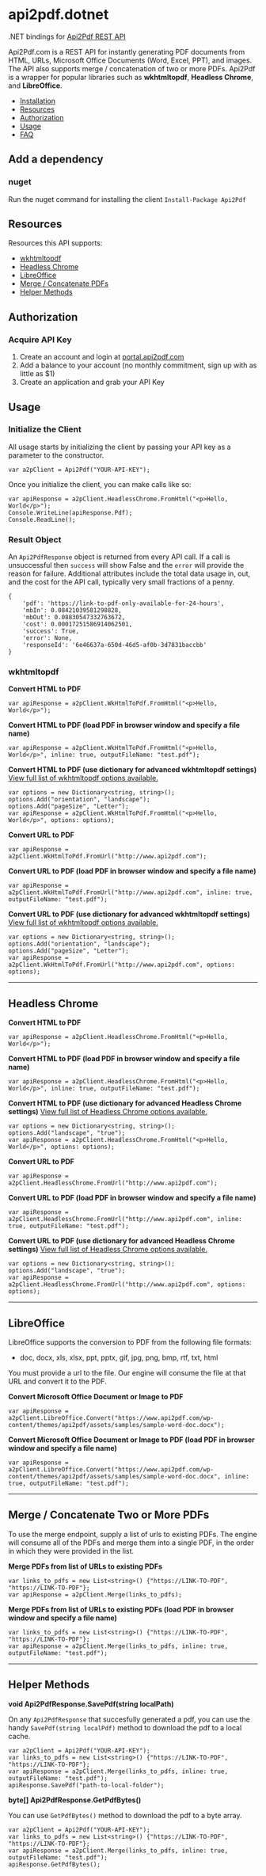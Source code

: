 # api2pdf.dotnet
.NET bindings for [Api2Pdf REST API](https://www.api2pdf.com/documentation) 

Api2Pdf.com is a REST API for instantly generating PDF documents from HTML, URLs, Microsoft Office Documents (Word, Excel, PPT), and images. The API also supports merge / concatenation of two or more PDFs. Api2Pdf is a wrapper for popular libraries such as **wkhtmltopdf**, **Headless Chrome**, and **LibreOffice**.

- [Installation](#installation)
- [Resources](#resources)
- [Authorization](#authorization)
- [Usage](#usage)
- [FAQ](https://www.api2pdf.com/faq)


## <a name="installation"></a>Add a dependency

### nuget

Run the nuget command for installing the client `Install-Package Api2Pdf`

## <a name="resources"></a>Resources

Resources this API supports:

- [wkhtmltopdf](#wkhtmltopdf)
- [Headless Chrome](#chrome)
- [LibreOffice](#libreoffice)
- [Merge / Concatenate PDFs](#merge)
- [Helper Methods](#helpers)

## <a name="authorization"></a>Authorization

### Acquire API Key
1. Create an account and login at [portal.api2pdf.com](https://portal.api2pdf.com)
2. Add a balance to your account (no monthly commitment, sign up with as little as $1)
3. Create an application and grab your API Key
    
## <a name="#usage"></a>Usage

### Initialize the Client

All usage starts by initializing the client by passing your API key as a parameter to the constructor.

    var a2pClient = Api2Pdf("YOUR-API-KEY");

Once you initialize the client, you can make calls like so:

    var apiResponse = a2pClient.HeadlessChrome.FromHtml("<p>Hello, World</p>");
    Console.WriteLine(apiResponse.Pdf);
    Console.ReadLine();
    
### Result Object

An `Api2PdfResponse` object is returned from every API call. If a call is unsuccessful then `success` will show False and the `error` will provide the reason for failure. Additional attributes include the total data usage in, out, and the cost for the API call, typically very small fractions of a penny.

    {
	    'pdf': 'https://link-to-pdf-only-available-for-24-hours',
	    'mbIn': 0.08421039581298828,
	    'mbOut': 0.08830547332763672,
	    'cost': 0.00017251586914062501,
	    'success': True,
	    'error': None,
	    'responseId': '6e46637a-650d-46d5-af0b-3d7831baccbb'
    }
    
### <a name="wkhtmltopdf"></a> wkhtmltopdf

**Convert HTML to PDF**

    var apiResponse = a2pClient.WkHtmlToPdf.FromHtml("<p>Hello, World</p>");
    
**Convert HTML to PDF (load PDF in browser window and specify a file name)**

    var apiResponse = a2pClient.WkHtmlToPdf.FromHtml("<p>Hello, World</p>", inline: true, outputFileName: "test.pdf");
    
**Convert HTML to PDF (use dictionary for advanced wkhtmltopdf settings)**
[View full list of wkhtmltopdf options available.](https://www.api2pdf.com/documentation/advanced-options-wkhtmltopdf/)

    var options = new Dictionary<string, string>();
    options.Add("orientation", "landscape");
    options.Add("pageSize", "Letter");
    var apiResponse = a2pClient.WkHtmlToPdf.FromHtml("<p>Hello, World</p>", options: options);

**Convert URL to PDF**

    var apiResponse = a2pClient.WkHtmlToPdf.FromUrl("http://www.api2pdf.com");
    
**Convert URL to PDF (load PDF in browser window and specify a file name)**

    var apiResponse = a2pClient.WkHtmlToPdf.FromUrl("http://www.api2pdf.com", inline: true, outputFileName: "test.pdf");
    
**Convert URL to PDF (use dictionary for advanced wkhtmltopdf settings)**
[View full list of wkhtmltopdf options available.](https://www.api2pdf.com/documentation/advanced-options-wkhtmltopdf/)

    var options = new Dictionary<string, string>();
    options.Add("orientation", "landscape");
    options.Add("pageSize", "Letter");
    var apiResponse = a2pClient.WkHtmlToPdf.FromUrl("http://www.api2pdf.com", options: options);


---

## <a name="chrome"></a>Headless Chrome

**Convert HTML to PDF**

    var apiResponse = a2pClient.HeadlessChrome.FromHtml("<p>Hello, World</p>");
    
**Convert HTML to PDF (load PDF in browser window and specify a file name)**

    var apiResponse = a2pClient.HeadlessChrome.FromHtml("<p>Hello, World</p>", inline: true, outputFileName: "test.pdf");
    
**Convert HTML to PDF (use dictionary for advanced Headless Chrome settings)**
[View full list of Headless Chrome options available.](https://www.api2pdf.com/documentation/advanced-options-headless-chrome/)

    var options = new Dictionary<string, string>();
    options.Add("landscape", "true");
    var apiResponse = a2pClient.HeadlessChrome.FromHtml("<p>Hello, World</p>", options: options);

**Convert URL to PDF**

    var apiResponse = a2pClient.HeadlessChrome.FromUrl("http://www.api2pdf.com");
    
**Convert URL to PDF (load PDF in browser window and specify a file name)**

    var apiResponse = a2pClient.HeadlessChrome.FromUrl("http://www.api2pdf.com", inline: true, outputFileName: "test.pdf");
    
**Convert URL to PDF (use dictionary for advanced Headless Chrome settings)**
[View full list of Headless Chrome options available.](https://www.api2pdf.com/documentation/advanced-options-headless-chrome/)

    var options = new Dictionary<string, string>();
    options.Add("landscape", "true");
    var apiResponse = a2pClient.HeadlessChrome.FromUrl("http://www.api2pdf.com", options: options);
    
---

## <a name="libreoffice"></a>LibreOffice

LibreOffice supports the conversion to PDF from the following file formats:

- doc, docx, xls, xlsx, ppt, pptx, gif, jpg, png, bmp, rtf, txt, html

You must provide a url to the file. Our engine will consume the file at that URL and convert it to the PDF.

**Convert Microsoft Office Document or Image to PDF**

    var apiResponse = a2pClient.LibreOffice.Convert("https://www.api2pdf.com/wp-content/themes/api2pdf/assets/samples/sample-word-doc.docx");
    
**Convert Microsoft Office Document or Image to PDF (load PDF in browser window and specify a file name)**

    var apiResponse = a2pClient.LibreOffice.Convert("https://www.api2pdf.com/wp-content/themes/api2pdf/assets/samples/sample-word-doc.docx", inline: true, outputFileName: "test.pdf");
    
---
    
## <a name="merge"></a>Merge / Concatenate Two or More PDFs

To use the merge endpoint, supply a list of urls to existing PDFs. The engine will consume all of the PDFs and merge them into a single PDF, in the order in which they were provided in the list.

**Merge PDFs from list of URLs to existing PDFs**

    var links_to_pdfs = new List<string>() {"https://LINK-TO-PDF", "https://LINK-TO-PDF"};
    var apiResponse = a2pClient.Merge(links_to_pdfs);

**Merge PDFs from list of URLs to existing PDFs (load PDF in browser window and specify a file name)**

    var links_to_pdfs = new List<string>() {"https://LINK-TO-PDF", "https://LINK-TO-PDF"};
    var apiResponse = a2pClient.Merge(links_to_pdfs, inline: true, outputFileName: "test.pdf");
    
---
    
## <a name="helpers"></a>Helper Methods

**void Api2PdfResponse.SavePdf(string localPath)**

On any `Api2PdfResponse` that succesfully generated a pdf, you can use the handy `SavePdf(string localPdf)` method to download the pdf to a local cache.

    var a2pClient = Api2Pdf("YOUR-API-KEY");
    var links_to_pdfs = new List<string>() {"https://LINK-TO-PDF", "https://LINK-TO-PDF"};
    var apiResponse = a2pClient.Merge(links_to_pdfs, inline: true, outputFileName: "test.pdf");
    apiResponse.SavePdf("path-to-local-folder");

**byte[] Api2PdfResponse.GetPdfBytes()**

You can use `GetPdfBytes()` method to download the pdf to a byte array.

    var a2pClient = Api2Pdf("YOUR-API-KEY");
    var links_to_pdfs = new List<string>() {"https://LINK-TO-PDF", "https://LINK-TO-PDF"};
    var apiResponse = a2pClient.Merge(links_to_pdfs, inline: true, outputFileName: "test.pdf");
    apiResponse.GetPdfBytes();
    

